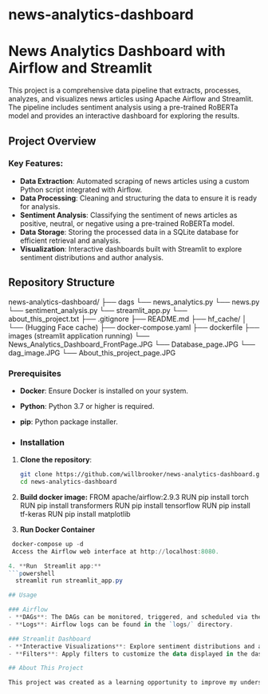 # news-analytics-dashboard
# News Analytics Dashboard with Airflow and Streamlit

This project is a comprehensive data pipeline that extracts, processes, analyzes, and visualizes news articles using Apache Airflow and Streamlit. The pipeline includes sentiment analysis using a pre-trained RoBERTa model and provides an interactive dashboard for exploring the results.

## Project Overview

### Key Features:
- **Data Extraction**: Automated scraping of news articles using a custom Python script integrated with Airflow.
- **Data Processing**: Cleaning and structuring the data to ensure it is ready for analysis.
- **Sentiment Analysis**: Classifying the sentiment of news articles as positive, neutral, or negative using a pre-trained RoBERTa model.
- **Data Storage**: Storing the processed data in a SQLite database for efficient retrieval and analysis.
- **Visualization**: Interactive dashboards built with Streamlit to explore sentiment distributions and author analysis.

## Repository Structure
news-analytics-dashboard/
├── dags
  └── news_analytics.py
  └── news.py
  └── sentiment_analysis.py
  └── streamlit_app.py
  └── about_this_project.txt
├── .gitignore
├── README.md
├── hf_cache/
│ └── (Hugging Face cache)
├── docker-compose.yaml
├── dockerfile
├── images (streamlit application running)
  └── News_Analytics_Dashboard_FrontPage.JPG
  └── Database_page.JPG
  └── dag_image.JPG
  └── About_this_project_page.JPG

  ### Prerequisites
- **Docker**: Ensure Docker is installed on your system.
- **Python**: Python 3.7 or higher is required.
- **pip**: Python package installer.

- ### Installation

1. **Clone the repository**:
   ```bash
   git clone https://github.com/willbrooker/news-analytics-dashboard.git
   cd news-analytics-dashboard

2. **Build docker image:**
   FROM apache/airflow:2.9.3
  RUN pip install torch
  RUN pip install transformers
  RUN pip install tensorflow
  RUN pip install tf-keras
  RUN pip install matplotlib

3. **Run Docker Container**
 ```powershell
  docker-compose up -d
  Access the Airflow web interface at http://localhost:8080.

4. **Run  Streamlit app:**
 ```powershell
   streamlit run streamlit_app.py

## Usage

### Airflow
- **DAGs**: The DAGs can be monitored, triggered, and scheduled via the Airflow web interface.
- **Logs**: Airflow logs can be found in the `logs/` directory.

### Streamlit Dashboard
- **Interactive Visualizations**: Explore sentiment distributions and author analysis through the Streamlit dashboard.
- **Filters**: Apply filters to customize the data displayed in the dashboard.

## About This Project

This project was created as a learning opportunity to improve my understanding of Apache Airflow and data engineering, specifically writing DAGs. The primary goal was to build a robust and efficient data pipeline using Airflow DAGs to automate the process of extracting, transforming, loading, and analyzing news articles, while incorporating sentiment analysis to derive insights from text data.


